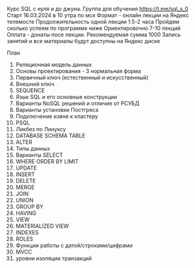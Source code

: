 Курс SQL с нуля и до джуна.
Группа для обучения https://t.me/sql_s_0 
Старт 16.03.2024 в 10 утра по мск
Формат - онлайн лекции на Яндекс телемосте
Продолжительность одной лекции 1.5-2 часа
Пройдем сколько успеем по программе ниже
Ориентировочно 7-10 лекций
Оплата - донаты посе лекции. Рекомендуемая сумма 1000
Запись занятий и все материалы будут доступны на Яндекс диске

План
01. Реляционная модель данных
02. Основы проектирования - 3 нормальная форма
03. Первичный ключ (естественный и искусственный)
04. Внешний ключ
05. SEQUENCE
06. Язык SQL и его основные конструкции
07. Варианты NoSQL решений и отличие от РСУБД
08. Варианты установки Постгреса
09. Подключение извне к кластеру
10. PSQL
11. Ликбез по Линуксу
12. DATABASE SCHEMA TABLE
13. ALTER
14. Типы данных
15. Варианты SELECT
16. WHERE ORDER BY LIMIT
17. UPDATE
18. INSERT
19. DELETE
20. MERGE
21. JOIN
22. UNION
23. GROUP BY
24. HAVING
25. VIEW
26. MATERIALIZED VIEW
27. INDEXES
28. ROLES
29. Функции работы с датой/строками/цифрами
30. MVCC
31. уровни изоляции транзакций